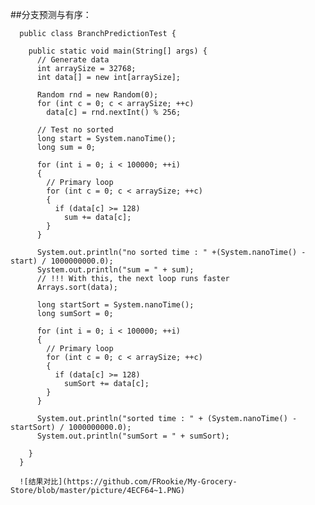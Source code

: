 ##分支预测与有序：
  
      public class BranchPredictionTest {
	
        public static void main(String[] args) {
          // Generate data
          int arraySize = 32768;
          int data[] = new int[arraySize];

          Random rnd = new Random(0);
          for (int c = 0; c < arraySize; ++c)
            data[c] = rnd.nextInt() % 256;

          // Test no sorted
          long start = System.nanoTime();
          long sum = 0;

          for (int i = 0; i < 100000; ++i)
          {
            // Primary loop 
            for (int c = 0; c < arraySize; ++c)
            {
              if (data[c] >= 128)
                sum += data[c];
            }
          }

          System.out.println("no sorted time : " +(System.nanoTime() - start) / 1000000000.0);
          System.out.println("sum = " + sum);
          // !!! With this, the next loop runs faster
          Arrays.sort(data);

          long startSort = System.nanoTime();
          long sumSort = 0;

          for (int i = 0; i < 100000; ++i)
          {
            // Primary loop
            for (int c = 0; c < arraySize; ++c)
            {
              if (data[c] >= 128)
                sumSort += data[c];
            }
          }

          System.out.println("sorted time : " + (System.nanoTime() - startSort) / 1000000000.0);
          System.out.println("sumSort = " + sumSort);

        }
      }
      
      ![结果对比](https://github.com/FRookie/My-Grocery-Store/blob/master/picture/4ECF64~1.PNG)
